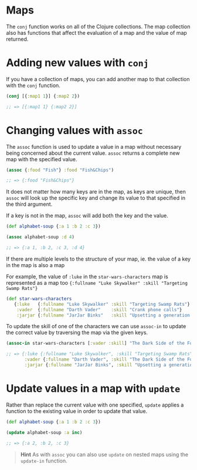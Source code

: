 # Maps

The `conj` function works on all of the Clojure collections.  The map collection also has functions that affect the evaluation of a map and the value of map returned.

# Adding new values with `conj`

If you have a collection of maps, you can add another map to that collection with the `conj` function.

```clojure
(conj [{:map1 1}] {:map2 2})

;; => [{:map1 1} {:map2 2}]
```

# Changing values with `assoc`

The `assoc` function is used to update a value in a map without necessary being concerned about the current value.  `assoc` returns a complete new map with the specified value.

```clojure
(assoc {:food "Fish"} :food "Fish&Chips")

;; => {:food "Fish&Chips"}
```

It does not matter how many keys are in the map, as keys are unique, then `assoc` will look up the specific key and change its value to that specified in the third argument.

If a key is not in the map, `assoc` will add both the key and the value.

```clojure
(def alphabet-soup {:a 1 :b 2 :c 3})

(assoc alphabet-soup :d 4)

;; => {:a 1, :b 2, :c 3, :d 4}
```

If there are multiple levels to the structure of your map, ie. the value of a key in the map is also a map

For example, the value of `:luke` in the `star-wars-characters` map is represented as a map too `{:fullname "Luke Skywalker" :skill "Targeting Swamp Rats"}`

```clojure
(def star-wars-characters
   {:luke   {:fullname "Luke Skywalker" :skill "Targeting Swamp Rats"}
    :vader  {:fullname "Darth Vader"    :skill "Crank phone calls"}
    :jarjar {:fullname "JarJar Binks"   :skill "Upsetting a generation of fans"}})
```

To update the skill of one of the characters we can use `assoc-in` to update the correct value by traversing the map via the given keys.

```clojure
(assoc-in star-wars-characters [:vader :skill] "The Dark Side of the Force")

;; => {:luke {:fullname "Luke Skywalker", :skill "Targeting Swamp Rats"},
       :vader {:fullname "Darth Vader", :skill "The Dark Side of the Force"},
       :jarjar {:fullname "JarJar Binks", :skill "Upsetting a generation of fans"}}
```

# Update values in a map with `update`

Rather than replace the current value with one specified, `update` applies a function to the existing value in order to update that value.

```clojure
(def alphabet-soup {:a 1 :b 2 :c 3})

(update alphabet-soup :a inc)

;; => {:a 2, :b 2, :c 3}
```

> **Hint** As with `assoc` you can also use `update` on nested maps using the `update-in` function.
